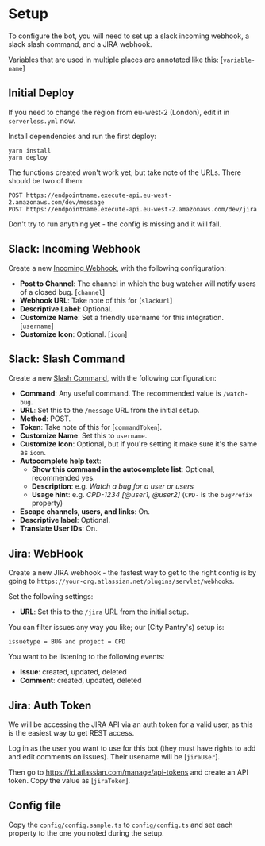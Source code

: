 # Setup
To configure the bot, you will need to set up a slack incoming webhook, a slack slash command, and a JIRA webhook.

Variables that are used in multiple places are annotated like this: [`variable-name`]

## Initial Deploy
If you need to change the region from eu-west-2 (London), edit it in `serverless.yml` now.

Install dependencies and run the first deploy:
```#!bash
yarn install
yarn deploy
```
The functions created won't work yet, but take note of the URLs. There should be two of them:
```
POST https://endpointname.execute-api.eu-west-2.amazonaws.com/dev/message
POST https://endpointname.execute-api.eu-west-2.amazonaws.com/dev/jira
```
Don't try to run anything yet - the config is missing and it will fail.

## Slack: Incoming Webhook
Create a new [Incoming Webhook](https://get.slack.help/hc/en-us/articles/115005265063-Incoming-WebHooks-for-Slack),
with the following configuration:

* **Post to Channel**: The channel in which the bug watcher will notify users of a closed bug. [`channel`]
* **Webhook URL**: Take note of this for [`slackUrl`]
* **Descriptive Label**: Optional.
* **Customize Name**: Set a friendly username for this integration. [`username`]
* **Customize Icon**: Optional. [`icon`]

## Slack: Slash Command
Create a new [Slash Command](https://get.slack.help/hc/en-us/articles/201259356-Slash-commands),
with the following configuration:
* **Command**: Any useful command. The recommended value is `/watch-bug`.
* **URL**: Set this to the `/message` URL from the initial setup.
* **Method**: POST.
* **Token**: Take note of this for [`commandToken`].
* **Customize Name**: Set this to `username`.
* **Customize Icon**: Optional, but if you're setting it make sure it's the same as `icon`.
* **Autocomplete help text**:
    * **Show this command in the autocomplete list**: Optional, recommended yes.
    * **Description**: e.g. _Watch a bug for a user or users_
    * **Usage hint**: e.g. _CPD-1234 [@user1, @user2]_ (`CPD-` is the `bugPrefix` property)
* **Escape channels, users, and links**: On.
* **Descriptive label**: Optional.
* **Translate User IDs**: On.

## Jira: WebHook
Create a new JIRA webhook - the fastest way to get to the right config is by going to `https://your-org.atlassian.net/plugins/servlet/webhooks`.

Set the following settings:
* **URL**: Set this to the `/jira` URL from the initial setup.

You can filter issues any way you like; our (City Pantry's) setup is:
```
issuetype = BUG and project = CPD
```

You want to be listening to the following events:
* **Issue**: created, updated, deleted
* **Comment**: created, updated, deleted

## Jira: Auth Token
We will be accessing the JIRA API via an auth token for a valid user, as this is the easiest way to get REST access.

Log in as the user you want to use for this bot (they must have rights to add and edit comments on issues). Their usename will be [`jiraUser`].

Then go to https://id.atlassian.com/manage/api-tokens and create an API token. Copy the value as [`jiraToken`].

## Config file
Copy the `config/config.sample.ts` to `config/config.ts` and set each property to the one you noted during the setup.
